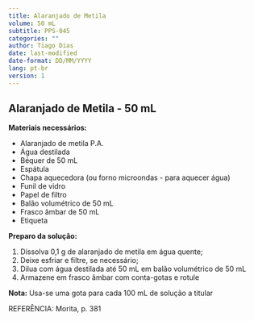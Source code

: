 ```yaml
---
title: Alaranjado de Metila
volume: 50 mL
subtitle: PPS-045
categories: ""
author: Tiago Dias
date: last-modified
date-format: DD/MM/YYYY
lang: pt-br
version: 1
---
```


## Alaranjado de Metila - 50 mL

**Materiais necessários:**

- Alaranjado de metila P.A.
- Água destilada
- Béquer de 50 mL
- Espátula
- Chapa aquecedora (ou forno microondas - para aquecer água)
- Funil de vidro
- Papel de filtro
- Balão volumétrico de 50 mL
- Frasco âmbar de 50 mL
- Etiqueta

**Preparo da solução:**

1. Dissolva 0,1 g de alaranjado de metila em água quente;
2. Deixe esfriar e filtre, se necessário;
3. Dilua com água destilada até 50 mL em balão volumétrico de 50 mL
4. Armazene em frasco âmbar com conta-gotas e rotule

**Nota:** Usa-se uma gota para cada 100 mL de solução a titular

REFERÊNCIA: Morita, p. 381
